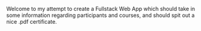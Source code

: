 Welcome to my attempt to create a Fullstack Web App which should take in some information regarding participants and courses, and should spit out a nice .pdf certificate.
